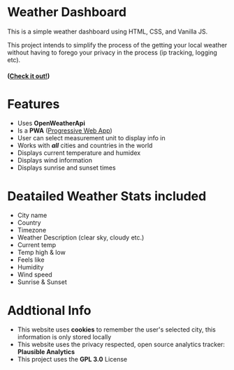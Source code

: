 # Weather Dashboard

This is a simple weather dashboard using HTML, CSS, and Vanilla JS.

This project intends to simplify the process of the getting your local weather
without having to forego your privacy in the process (ip tracking, logging etc).

#### ([Check it out!](https://m-gdev.github.io/weather-dashboard/))

# Features
- Uses **OpenWeatherApi**
- Is a **PWA** ([Progressive Web App](https://web.dev/progressive-web-apps/))
- User can select measurement unit to display info in
- Works with ***all*** cities and countries in the world
- Displays current temperature and humidex
- Displays wind information
- Displays sunrise and sunset times
<!-- - Displays forecast for rest of day OR the next 10 days | THIS IS A WORK IN PROGRESS, CHECK PLANNED IMPROVEMENTS-->

# Deatailed Weather Stats included
- City name
- Country
- Timezone
- Weather Description (clear sky, cloudy etc.)
- Current temp
- Temp high & low
- Feels like
- Humidity
- Wind speed
- Sunrise & Sunset

<!-- # Planned improvments

### In-Progress:
- Add 1 day OR 10 forcast, tabbed section (condensing all grid items into only two columns)
- Add a header and footer menus
- Sunrise and Sunset times in AM and PM?
- Format last updated info more nicely 
- Make links not .html (make each page a dir and name the page index.html)
- Give user ability to auto get location through browser (geolocation api)
- Add search/submit button on homepage
- 

- Footer
  - includes lastupdated ??
  - made by musa 
  - github link asking for star

- Header 
  - logo
  - about
  - popular cities
  - change city

### Done:
- Dashboard Page
  - h1 with city info
  - info cards
    - temp, humidity, feels like, high, low
    - wind
    - sunrise & sunset times

- General
  - switch between farenheit and celsius -->

# Addtional Info
- This website uses **cookies** to remember the user's selected city, this information is only stored locally
- This website uses the privacy respected, open source analytics tracker: **Plausible Analytics**
- This project uses the **GPL 3.0** License
